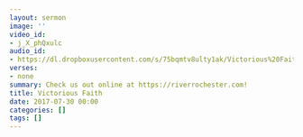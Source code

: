 ```yaml
---
layout: sermon
image: ''
video_id:
- j_X_phQxulc
audio_id:
- https://dl.dropboxusercontent.com/s/75bqmtv8ulty1ak/Victorious%20Faith.mp3?dl=0
verses:
- none
summary: Check us out online at https://riverrochester.com!
title: Victorious Faith
date: 2017-07-30 00:00
categories: []
tags: []
---
```

